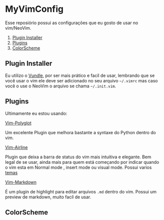# MyVimConfig

Esse reposiório possui as configurações que eu gosto de usar no vim/NeoVim.

1. [Plugin Installer](#plugin-installer)
1. [Plugins](#plugins)
1. [ColorScheme](#colorscheme)

## Plugin Installer

Eu utilizo o [Vundle](https://github.com/gmarik/vundle), por ser mais prático e facíl de usar, lembrando que se você usar o vim ele deve ser adicionado no seu arquivo  `~/.vimrc` mas caso você o use o NeoVim o arquivo se chama `~/.init.vim`.

## Plugins

Ultimamente eu estou usando:

[Vim-Polyglot](https://github.com/sheerun/vim-polyglot)

Um excelente Plugin que melhora bastante a syntaxe do Python dentro do vim.

[Vim-Airline](https://github.com/vim-airline/vim-airline)

Plugin que deixa a barra de status do vim mais intuitiva e elegante. Bem legal de se usar, ainda mais para quem está começando por indicar quando o vim esta em Normal mode , insert mode ou visual mode. Possui varios [temas](https://github.com/vim-airline/vim-airline)

[Vim-Markdown](https://github.com/plasticboy/vim-markdown)

É um plugin de highlight para editar arquivos `.md` dentro do vim.
Possui um preview de markdown, muito facíl de usar.

## ColorScheme








